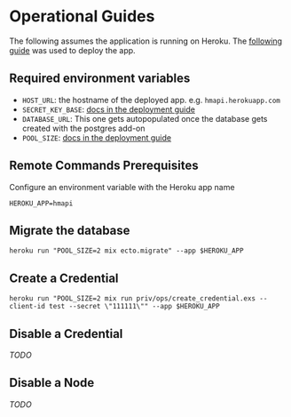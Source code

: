 # Operational Guides  
The following assumes the application is running on Heroku. The [following guide](https://hexdocs.pm/phoenix/heroku.html) was used to deploy the app.  

## Required environment variables  

- `HOST_URL`: the hostname of the deployed app. e.g. `hmapi.herokuapp.com`
- `SECRET_KEY_BASE`: [docs in the deployment guide](https://hexdocs.pm/phoenix/heroku.html)
- `DATABASE_URL`: This one gets autopopulated once the database gets created with the postgres add-on
- `POOL_SIZE`: [docs in the deployment guide](https://hexdocs.pm/phoenix/heroku.html)

## Remote Commands Prerequisites  

Configure an environment variable with the Heroku app name  

    HEROKU_APP=hmapi

## Migrate the database  

    heroku run "POOL_SIZE=2 mix ecto.migrate" --app $HEROKU_APP

## Create a Credential  

    heroku run "POOL_SIZE=2 mix run priv/ops/create_credential.exs --client-id test --secret \"111111\"" --app $HEROKU_APP

## Disable a Credential  

_TODO_

## Disable a Node  

_TODO_

